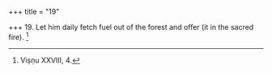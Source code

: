 +++
title = "19"

+++
19. Let him daily fetch fuel out of the forest and offer (it in the sacred fire). [^15] 


[^15]:  Viṣṇu XXVIII, 4.
